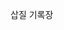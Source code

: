 삽질 기록장

<p align="center"><img href="https://user-images.githubusercontent.com/75716255/143920241-b27ec4ad-df5e-461c-82db-7709bd23f9be.png"></P>
